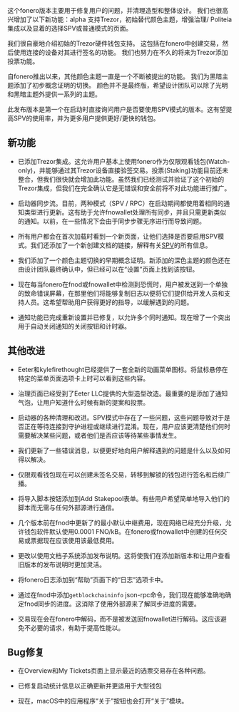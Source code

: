 这个fonero版本主要用于修复用户的问题，并清理造型和整体设计。 我们也很高兴增加了以下新功能：alpha 支持Trezor，初始替代颜色主题，增强治理/ Politeia集成以及显着的选择SPV或普通模式的页面。

我们很自豪地介绍初始的Trezor硬件钱包支持。 这包括在fonero中创建交易，然后使用连接的设备对其进行签名的功能。 我们也努力在不久的将来为Trezor添加投票功能。

自fonero推出以来，其他颜色主题一直是一个不断被提出的功能。 我们为黑暗主题添加了初步概念证明的切换。 颜色并不是最终版，希望设计团队可以除了光明和黑暗主题外提供一系列的主题。

此发布版本是第一个在启动时直接询问用户是否要使用SPV模式的版本。这有望提高SPV的使用率，并为更多用户提供更好/更快的钱包。

## 新功能

- 已添加Trezor集成。这允许用户基本上使用fonero作为仅限观看钱包(Watch-only)，并能够通过其Trezor设备直接验签交易。投票(Staking)功能目前还未整合，但我们很快就会增加此功能。虽然我们已经测试并验证了这个初始的Trezor集成，但我们在完全确认它是无错误和安全前将不对此功能进行推广。

- 启动器同步流。目前，两种模式（SPV / RPC）在启动期间都使用着相同的通知类型进行更新。这有助于允许fnowallet处理所有同步，并且只需更新类似的通知。以前，在一些情况下会由于同步步骤无序进行而导致问题。

- 所有用户都会在首次​​加载时看到一个新页面，让他们选择是否要启用SPV模式。我们还添加了一个新创建文档的链接，解释有关[SPV](https://docs.fonero.org/wallets/spv)的所有信息。

- 我们添加了一个颜色主题切换的早期概念证明。新添加的深色主题的颜色还在由设计团队最终确认中，但已经可以在“设置”页面上找到该按钮。

- 现在每当fonero在fnod或fnowallet中检测到恐慌时，用户被发送到一个单独的致命错误屏幕，在那里他们将能够复制日志以便将它们提供给开发人员和支持人员。这希望帮助用户获得更好的指导，以缓解遇到的问题。

- 通知功能已完成重新设置并已修复，以允许多个同时通知。现在增了一个突出用于自动关闭通知的关闭按钮和计时器。

## 其他改进

- Eeter和kylefirethought已经提供了一套全新的动画菜单图标。将鼠标悬停在特定的菜单页面选项卡上时可以看到这些内容。

- 治理页面已经受到了Eeter LLC提供的大型造型改造。最重要的是添加了通知气泡，让用户知道什么时候有新的提案和投票。

- 启动器的各种清理和改进。SPV模式中存在了一些问题，这些问题导致对于是否正在等待连接到守护进程或继续进行混淆。现在，用户应该更清楚他们何时需要解决某些问题，或者他们是否应该等待某些事情发生。

- 我们更新了一些错误消息，以便更好地向用户解释遇到的问题是什么以及如何得以解决。

- 仅限观看钱包现在可以创建未签名交易，转移到解锁的钱包进行签名和后续广播。

- 将导入脚本按钮添加到Add Stakepool表单。有些用户希望简单地导入他们的脚本而无需与任何外部源进行通信。

- 几个版本前在fnod中更新了的最小默认中继费用，现在网络已经充分升级，允许钱包软件默认使用0.0001 FNO/kB。在fonero或fnowallet中创建的任何交易或票据现在应该使用该最低费用。

- 更改以使用文档子系统添加发布说明。这将使我们在添加新版本和让用户查看旧版本的发布说明时更加灵活。

- 将fonero日志添加到“帮助”页面下的“日志”选项卡中。

- 通过在fnod中添加`getblockchaininfo` json-rpc命令，我们现在能够准确地确定fnod同步的进度。这消除了使用外部源来了解同步进度的需要。

- 交易现在会在fonero中解码，而不是被发送回fnowallet进行解码。这应该避免不必要的请求，有助于提高性能以。

## Bug修复

- 在Overview和My Tickets页面上显示最近的选票交易存在各种问题。

- 已修复启动统计信息以正确更新并更适用于大型钱包

- 现在，macOS中的应用程序“关于”按钮也会打开“关于”模块。


